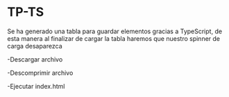 # TP-TS


Se ha generado una tabla para guardar elementos gracias a TypeScript, de esta manera al finalizar de cargar la tabla haremos que nuestro spinner de carga desaparezca 

-Descargar archivo



-Descomprimir archivo



-Ejecutar index.html
